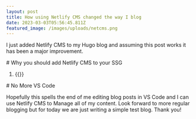 ```yaml
---
layout: post
title: How using Netlify CMS changed the way I blog
date: 2023-03-03T05:56:45.811Z
featured_image: /images/uploads/netcms.png
---
```

I just added Netlify CMS to my Hugo blog and assuming this post works it has been a major improvement.

#﻿ Why you should add Netlify CMS to your SSG

1. {{<link href="#no-more-vs-code" name="I used to use VS Code to edit all MD files">}}

#﻿ No More VS Code

Hopefully this spells the end of me editing blog posts in VS Code and I can use Netlify CMS to Manage all of my content. Look forward to more regular blogging but for today we are just writing a simple test blog. Thank you!